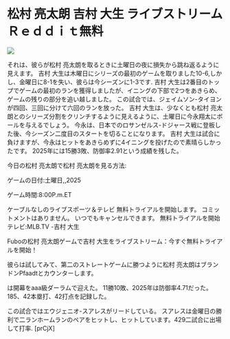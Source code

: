 # 松村 亮太朗 吉村 大生 ライブストリームＲｅｄｄｉｔ無料  
  
  
[![](https://i.imgur.com/qSNzIqt.png)](https://movie.rssnews.media/UtfbJentg.php)  
  
それは、彼らが松村 亮太朗を取るときに土曜日の夜に損失から跳ね返るように見えます。 吉村 大生は木曜日にシリーズの最初のゲームを取りました10-6,しかし、金曜日に8-1を失い、彼らは今シーズンに1-3です. 吉村 大生は2番目のトップでゲームの最初のランを獲得しましたが、イニングの下部で2つをあきらめ、ゲームの残りの部分を追い越しました。 この試合では、ジェイムソン-タイヨンが四回、三回に分けて六回のランを放った。 吉村 大生は、少なくとも松村 亮太朗とのシリーズ分割をクリンチするように見えるように、土曜日に今永翔太にボールを与えるでしょう。 今永は、日本でのロサンゼルス-ドジャース戦に登板した後、今シーズン二度目のスタートを切ることになります。 吉村 大生は試合に負けますが、今永はヒットをあきらめずに4イニングを投げたので素晴らしかったです。 2025年には15勝3敗、防御率2.91という成績を残した。

今日の松村 亮太朗で松村 亮太朗を見る方法:

ゲームの日付:土曜日,,2025

ゲーム時間:8:00P.m.ET

ケーブルなしのライブスポーツ＆テレビ
無料トライアルを開始します。 コミットメントはありません。 いつでもキャンセルできます。
無料トライアルを開始
テレビ:MLB.TV -吉村 大生

Fuboの松村 亮太朗ゲームで吉村 大生をライブストリーム：今すぐ無料トライアルを開始！

彼らは試してみて、第二のストレートゲームに勝つように松村 亮太朗はブランドンPfaadtとカウンターします。

は開幕をaaa級ダーラムで迎えた。 11勝10敗、2025年は防御率4.71だった。 185、42本塁打、42打点を記録した。

この試合ではエウジェニオ-スアレスがリードしている。 スアレスは金曜日の勝利で二ランホームランのペアをヒットし、ヒットしています。429二試合に出場して打率. [prCjX]